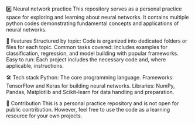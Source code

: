 #️⃣ Neural network practice
This repository serves as a personal practice space for exploring and learning about neural networks. It contains multiple python codes demonstrating fundamental concepts and applications of neural networks.

🚀 Features
Structured by topic: Code is organized into dedicated folders or files for each topic.
Common tasks covered: Includes examples for classification, regression, and model building with popular frameworks.
Easy to run: Each project includes the necessary code and, where applicable, instructions.

🛠️ Tech stack
Python: The core programming language.
Frameworks: TensorFlow and Keras for building neural networks.
Libraries: NumPy, Pandas, Matplotlib and Scikit-learn for data handling and preparation.

🤝 Contribution
This is a personal practice repository and is not open for public contribution. However, feel free to use the code as a learning resource for your own projects.
